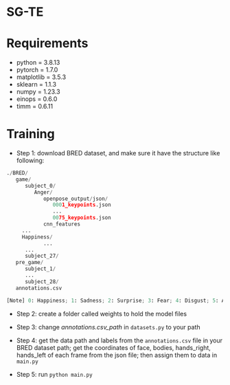 SG-TE
=======

# Requirements

* python = 3.8.13
* pytorch = 1.7.0
* matplotlib = 3.5.3
* sklearn = 1.1.3
* numpy = 1.23.3
* einops = 0.6.0
* timm = 0.6.11

# Training

* Step 1: download BRED dataset, and make sure it have the structure like following:
  
```python
./BRED/
   game/
      subject_0/
         Anger/
            openpose_output/json/
               0001_keypoints.json
               ...
               0075_keypoints.json
            cnn_features
	 ...
	 Happiness/
            ...
      ...
      subject_27/
   pre_game/
      subject_1/
      ...
      subject_28/
   annotations.csv

[Note] 0: Happiness; 1: Sadness; 2: Surprise; 3: Fear; 4: Disgust; 5: Anger 
```


* Step 2: create a folder called weights to hold the model files

* Step 3: change _annotations.csv_path_ in `datasets.py` to your path

* Step 4: get the data path and labels from the `annotations.csv` file in your BRED dataset path; get the coordinates of face, bodies, hands_right, hands_left of each frame from the json file; then assign them to data in `main.py`

* Step 5: run `python main.py`
